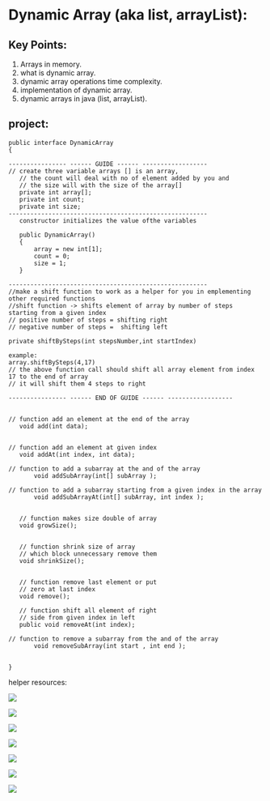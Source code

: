 # Dynamic Array (aka list, arrayList):



## Key Points:
1. Arrays in memory.
2. what is dynamic array.
3. dynamic array operations time complexity.
4. implementation of dynamic array.
5. dynamic arrays in java (list, arrayList).




## project:
 ```
 public interface DynamicArray
{

---------------- ------ GUIDE ------ ------------------
// create three variable arrays [] is an array,
    // the count will deal with no of element added by you and
    // the size will with the size of the array[]
    private int array[];
    private int count;
    private int size;
-------------------------------------------------------
    constructor initializes the value ofthe variables
 
    public DynamicArray()
    {
        array = new int[1];
        count = 0;
        size = 1;
    }

-------------------------------------------------------
//make a shift function to work as a helper for you in emplementing other required functions
//shift function -> shifts element of array by number of steps starting from a given index 
// positive number of steps = shifting right
// negative number of steps =  shifting left

private shiftBySteps(int stepsNumber,int startIndex)

example:
array.shiftBySteps(4,17)
// the above function call should shift all array element from index 17 to the end of array 
// it will shift them 4 steps to right  

---------------- ------ END OF GUIDE ------ ------------------


// function add an element at the end of the array
    void add(int data);


// function add an element at given index
    void addAt(int index, int data);

// function to add a subarray at the and of the array
		void addSubArray(int[] subArray );

// function to add a subarray starting from a given index in the array
		void addSubArrayAt(int[] subArray, int index );


    // function makes size double of array
    void growSize();


    // function shrink size of array
    // which block unnecessary remove them
    void shrinkSize();


    // function remove last element or put
    // zero at last index
    void remove();

    // function shift all element of right
    // side from given index in left
    public void removeAt(int index);

// function to remove a subarray from the and of the array
		void removeSubArray(int start , int end );


}
```





helper resources:

![](https://www.youtube.com/watch?v=ALs4QeZ495Y)

![](https://youtu.be/A_CQhz8xsQg)

![](https://www.youtube.com/watch?v=wubHiW8Vhds&list=PLrW6ND2wzt4o4kYvTrk1xQjCLiIumqTL3&index=6)

![](https://www.youtube.com/watch?v=fCwliBVEwrw&list=PLrW6ND2wzt4o4kYvTrk1xQjCLiIumqTL3&index=6)



![](https://www.youtube.com/watch?v=5AllG-i_yto)

![](https://www.youtube.com/watch?v=Ij7NQ-0mIVA)


![](https://www.youtube.com/watch?v=uBYUEcmESTw)
